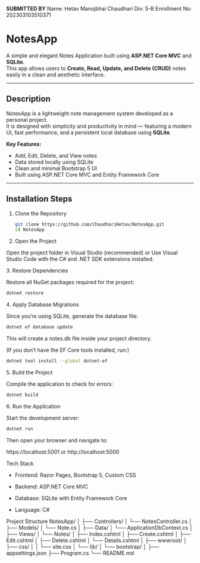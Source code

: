 **SUBMITTED BY**
Name: Hetav Manojbhai Chaudhari
Div: 5-B
Enrollment No: 202303103510371


#  NotesApp

A simple and elegant Notes Application built using **ASP.NET Core MVC** and **SQLite**.  
This app allows users to **Create, Read, Update, and Delete (CRUD)** notes easily in a clean and aesthetic interface.

---

## Description

NotesApp is a lightweight note management system developed as a personal project.  
It is designed with simplicity and productivity in mind — featuring a modern UI, fast performance, and a persistent local database using **SQLite**.

**Key Features:**
-  Add, Edit, Delete, and View notes  
-  Data stored locally using SQLite  
-  Clean and minimal Bootstrap 5 UI  
-  Built using ASP.NET Core MVC and Entity Framework Core  

---

##  Installation Steps

1. Clone the Repository
   ```bash
   git clone https://github.com/ChaudhariHetav/NotesApp.git
   cd NotesApp

2. Open the Project

Open the project folder in Visual Studio (recommended)
or
Use Visual Studio Code with the C# and .NET SDK extensions installed.

3️. Restore Dependencies

Restore all NuGet packages required for the project:

  ```bash
  dotnet restore

  ```

4️. Apply Database Migrations

Since you’re using SQLite, generate the database file:

  ```bash
  dotnet ef database update

  ```


This will create a notes.db file inside your project directory.

(If you don’t have the EF Core tools installed, run:)

  ```bash
  dotnet tool install --global dotnet-ef

  ```

5️. Build the Project

Compile the application to check for errors:

  ```bash
  dotnet build

  ```


6️. Run the Application

  Start the development server:

  ```bash
  dotnet run

  ```


Then open your browser and navigate to:

https://localhost:5001
or
http://localhost:5000



Tech Stack

- Frontend: Razor Pages, Bootstrap 5, Custom CSS

- Backend: ASP.NET Core MVC

- Database: SQLite with Entity Framework Core

- Language: C#


Project Structure
NotesApp/
│
├── Controllers/
│   └── NotesController.cs
│
├── Models/
│   └── Note.cs
│
├── Data/
│   └── ApplicationDbContext.cs
│
├── Views/
│   └── Notes/
│       ├── Index.cshtml
│       ├── Create.cshtml
│       ├── Edit.cshtml
│       ├── Delete.cshtml
│       └── Details.cshtml
│
├── wwwroot/
│   ├── css/
│   │   └── site.css
│   └── lib/
│       └── bootstrap/
│
├── appsettings.json
├── Program.cs
└── README.md



